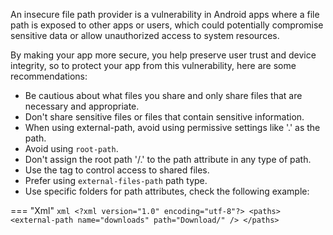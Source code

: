 An insecure file path provider is a vulnerability in Android apps where a file path is exposed to other apps or users, which could potentially compromise sensitive data or allow unauthorized access to system resources. 

By making your app more secure, you help preserve user trust and device integrity, so to protect your app from this vulnerability, here are some recommendations:

* Be cautious about what files you share and only share files that are necessary and appropriate.
* Don't share sensitive files or files that contain sensitive information.
* When using external-path, avoid using permissive settings like '.' as the path.
* Avoid using `root-path`.
* Don't assign the root path '/.' to the path attribute in any type of path.
* Use the <grant-uri-permission> tag to control access to shared files.
* Prefer using `external-files-path` path type.
* Use specific folders for path attributes, check the following example:


=== "Xml"
	```xml
	<?xml version="1.0" encoding="utf-8"?>
	<paths>
	    <external-path
	        name="downloads"
	        path="Download/" />
	</paths>
	```
